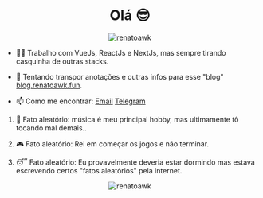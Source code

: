 <h1 align="center">Olá 😎</h1>

<p align="center"> <a href="https://github.com/ryo-ma/github-profile-trophy"><img src="https://github-profile-trophy.vercel.app/?username=renatoawk" alt="renatoawk" /></a> </p>

- 👨‍💻 Trabalho com VueJs, ReactJs e NextJs, mas sempre tirando casquinha de outras stacks.

- 📝 Tentando transpor anotações e outras infos para esse "blog" <a href="https://blog.renatoawk.fun">blog.renatoawk.fun</a>.

- 📫 Como me encontrar: <a href="mailto:renatoawk@gmail.com">Email</a> <a href="https://t.me/Renatoawk">Telegram</a>

1. 🎸 Fato aleatório: música é meu principal hobby, mas ultimamente tô tocando mal demais..

2. 🎮 Fato aleatório: Rei em começar os jogos e não terminar.

3. 😴 Fato aleatório: Eu provavelmente deveria estar dormindo mas estava escrevendo certos "fatos aleatórios" pela internet.

<p align="center"><img align="center" src="https://github-readme-streak-stats.herokuapp.com/?user=renatoawk&" alt="renatoawk" /></p>
